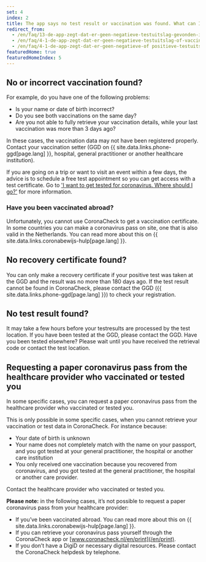 ```yaml
---
set: 4
index: 2
title: The app says no test result or vaccination was found. What can I do?
redirect_from: 
  - /en/faq/13-de-app-zegt-dat-er-geen-negatieve-testuitslag-gevonden-is-hoe-kan-dit
  - /en/faq/4-1-de-app-zegt-dat-er-geen-negatieve-testuitslag-of-vaccinatie-gevonden-is-hoe-kan-dit
  - /en/faq/4-1-de-app-zegt-dat-er-geen-negatieve-of positieve-testuitslag-of-vaccinatie-gevonden-is
featuredHome: true
featuredHomeIndex: 5
---
```

## No or incorrect vaccination found?

For example, do you have one of the following problems:

- Is your name or date of birth incorrect?
- Do you see both vaccinations on the same day?
- Are you not able to fully retrieve your vaccination details, while your last vaccination was more than 3 days ago?

In these cases, the vaccination data may not have been registered properly. Contact your vaccination setter (GGD on {{ site.data.links.phone-ggd[page.lang] }}, hospital, general practitioner or another healthcare institution).

If you are going on a trip or want to visit an event within a few days, the advice is to schedule a free test appointment so you can get access with a test certificate. Go to  ['I want to get tested for coronavirus. Where should I go?'](/en/faq/1-4-ik-wil-me-laten-testen-waar-kan-ik-terecht) for more information.

### Have you been vaccinated abroad?
Unfortunately, you cannot use CoronaCheck to get a vaccination certificate. In some countries you can make a coronavirus pass on site, one that is also valid in the Netherlands. You can read more about this on {{ site.data.links.coronabewijs-hulp[page.lang] }}.

## No recovery certificate found?

You can only make a recovery certificate if your positive test was taken at the GGD and the result was no more than 180 days ago. If the test result cannot be found in CoronaCheck, please contact the GGD ({{ site.data.links.phone-ggd[page.lang] }}) to check your registration.


## No test result found?
It may take a few hours before your testresults are processed by the test location. If you have been tested at the GGD, please contact the GGD. Have you been tested elsewhere? Please wait until you have received the retrieval code or contact the test location.

## Requesting a paper coronavirus pass from the healthcare provider who vaccinated or tested you

In some specific cases, you can request a paper coronavirus pass from the healthcare provider who vaccinated or tested you.

This is only possible in some specific cases, when you cannot retrieve your vaccination or test data in CoronaCheck. For instance because:

- Your date of birth is unknown
- Your name does not completely match with the name on your passport, and you got tested at your general practitioner, the hospital or another care institution
- You only received one vaccination because you recovered from coronavirus, and you got tested at the general practitioner, the hospital or another care provider.

Contact the healthcare provider who vaccinated or tested you.

**Please note:** in the following cases, it’s not possible to request a paper coronavirus pass from your healthcare provider:

- If you’ve been vaccinated abroad. You can read more about this on {{ site.data.links.coronabewijs-hulp[page.lang] }}.
- If you can retrieve  your coronavirus pass yourself through the CoronaCheck app or [www.coronacheck.nl/en/print](/en/print). 
- If you don’t have a DigiD or necessary digital resources. Please contact the CoronaCheck helpdesk by telephone.

